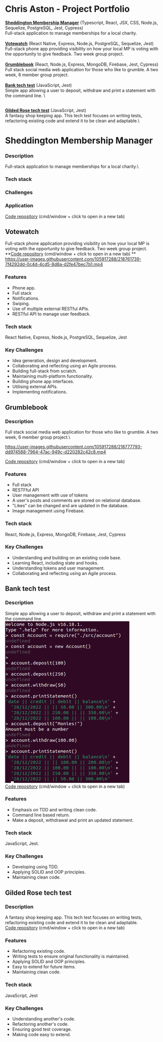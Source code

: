 # Chris Aston - Project Portfolio

**[Sheddington Membership Manager](#shed)** (Typescript, React, JSX, CSS, Node.js, Sequelize, PostgreSQL, Jest, Cypress)\
Full-stack application to manage memberships for a local charity.\
\
**[Votewatch](#votewatch)** (React Native, Express, Node.js, PostgreSQL, Sequelize, Jest)\
Full-stack phone app providing visibility on how your local MP is voting with the opportunity to give feedback. Two week group project.\
\
**[Grumblebook](#grumblebook)** (React, Node.js, Express, MongoDB, Firebase, Jest, Cypress)\
Full stack social media web application for those who like to grumble. A two week, 6 member group project.\
\
**[Bank tech test](#bank)** (JavaScript, Jest)\
Simple app allowing a user to deposit, withdraw and print a statement with the command line. \

\
**[Gilded Rose tech test](#gilded-rose)** (JavaScript, Jest)\
A fantasy shop keeping app. This tech test focuses on writing tests, refactoring existing code and extend it to be clean and adaptable.\

# <a name="sheddington">Sheddington Membership Manager</a>

### Description

Full-stack application to manage memberships for a local charity.\

### Tech stack

### Challenges

### Application

[Code repository]() (cmd/window + click to open in a new tab)

## <a name="votewatch">Votewatch</a>

Full-stack phone application providing visibility on how your local MP is voting with the opportunity to give feedback. Two week group project.\
**[Code repository](https://github.com/tomallens/votewatch) (cmd/window + click to open in a new tab)
**
https://user-images.githubusercontent.com/105917288/218761739-7f4292dd-0c4d-4cd5-8d8a-d2fe47bec7b1.mp4

### Features

- Phone app.
- Full stack
- Notifications.
- Swiping.
- Use of multiple external RESTful APIs.
- RESTful API to manage user feedback.

### Tech stack

React Native, Express, Node.js, PostgreSQL, Sequelize, Jest

### Key Challenges

- Idea generation, design and development.
- Collaborating and reflecting using an Agile process.
- Building full-stack from scratch.
- Maintaining multi-platform functionality.
- Building phone app interfaces.
- Utilising external APIs.
- Implementing notifications.

## <a name="grumblebook">Grumblebook</a>

### Description

Full stack social media web application for those who like to grumble. A two week, 6 member group project.\

https://user-images.githubusercontent.com/105917288/218777793-dd974588-7964-47ac-949c-d220282c42c8.mp4

[Code repository](https://github.com/AUTOMCAS/grumbleBook) (cmd/window + click to open in a new tab)

### Features

- Full stack
- RESTFful API
- User management with use of tokens
- A user's posts and comments are stored on relational database.
- "Likes" can be changed and are updated in the database.
- Image management using Firebase.

### Tech stack

React, Node.js, Express, MongoDB, Firebase, Jest, Cypress

### Key Challenges

- Understanding and building on an existing code base.
- Learning React, including state and hooks.
- Understanding tokens and user management.
- Collaborating and reflecting using an Agile process.

## <a name="bank">Bank tech test</a>

### Description

Simple app allowing a user to deposit, withdraw and print a statement with the command line.\
![example](https://github.com/AUTOMCAS/bank_tech_test/blob/main/misc/bank-example.png?raw=true)  
[Code repository](https://github.com/AUTOMCAS/bank_tech_test) (cmd/window + click to open in a new tab)

### Features

- Emphasis on TDD and writing clean code.
- Command line based return.
- Make a deposit, withdrawal and print an updated statement.

### Tech stack

JavaScript, Jest.

### Key Challenges

- Developing using TDD.
- Applying SOLID and OOP principles.
- Maintaining clean code.

## <a name="gilded-rose">Gilded Rose tech test</a>

### Description

A fantasy shop keeping app. This tech test focuses on writing tests, refactoring existing code and extend it to be clean and adaptable.\
[Code repository](https://github.com/AUTOMCAS/gilded_rose_tech_test) (cmd/window + click to open in a new tab)

### Features

- Refactoring existing code.
- Writing tests to ensure original functionality is maintained.
- Applying SOLID and OOP principles.
- Easy to extend for future items.
- Maintaining clean code.

### Tech stack

JavaScript, Jest

### Key Challenges

- Understanding another's code.
- Refactoring another's code.
- Ensuring good test coverage.
- Making code easy to extend.
